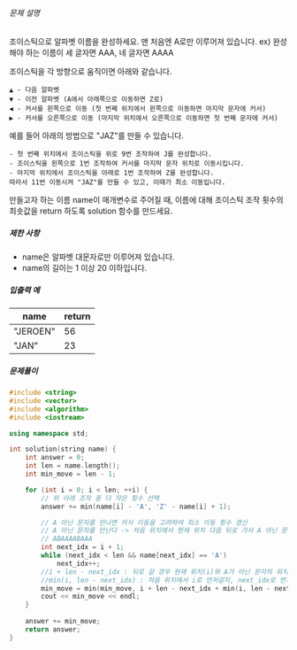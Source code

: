 ###### 문제 설명

조이스틱으로 알파벳 이름을 완성하세요. 맨 처음엔 A로만 이루어져 있습니다.
ex) 완성해야 하는 이름이 세 글자면 AAA, 네 글자면 AAAA

조이스틱을 각 방향으로 움직이면 아래와 같습니다.

```
▲ - 다음 알파벳
▼ - 이전 알파벳 (A에서 아래쪽으로 이동하면 Z로)
◀ - 커서를 왼쪽으로 이동 (첫 번째 위치에서 왼쪽으로 이동하면 마지막 문자에 커서)
▶ - 커서를 오른쪽으로 이동 (마지막 위치에서 오른쪽으로 이동하면 첫 번째 문자에 커서)
```

예를 들어 아래의 방법으로 "JAZ"를 만들 수 있습니다.

```
- 첫 번째 위치에서 조이스틱을 위로 9번 조작하여 J를 완성합니다.
- 조이스틱을 왼쪽으로 1번 조작하여 커서를 마지막 문자 위치로 이동시킵니다.
- 마지막 위치에서 조이스틱을 아래로 1번 조작하여 Z를 완성합니다.
따라서 11번 이동시켜 "JAZ"를 만들 수 있고, 이때가 최소 이동입니다.
```

만들고자 하는 이름 name이 매개변수로 주어질 때, 이름에 대해 조이스틱 조작 횟수의 최솟값을 return 하도록 solution 함수를 만드세요.

##### 제한 사항

- name은 알파벳 대문자로만 이루어져 있습니다.
- name의 길이는 1 이상 20 이하입니다.

##### 입출력 예

| name     | return |
| -------- | ------ |
| "JEROEN" | 56     |
| "JAN"    | 23     |


##### 문제풀이
```c++
#include <string>
#include <vector>
#include <algorithm>
#include <iostream>

using namespace std;

int solution(string name) {
    int answer = 0;
    int len = name.length();
    int min_move = len - 1;

    for (int i = 0; i < len; ++i) {
        // 위 아래 조작 중 더 작은 횟수 선택
        answer += min(name[i] - 'A', 'Z' - name[i] + 1);

        // A 아닌 문자를 만나면 커서 이동을 고려하여 최소 이동 횟수 갱신
        // A 아닌 문자를 만난다 -> 처음 위치에서 현재 위치 다음 뒤로 가서 A 아닌 문자 위치 = A 아닌 모든 문자를 방문한다. 
        // ABAAAABAAA
        int next_idx = i + 1;
        while (next_idx < len && name[next_idx] == 'A')
            next_idx++;
        //i + len - next_idx : 뒤로 갈 경우 현재 위치(i)와 A가 아닌 문자의 위치(next_idx) 사이의 거리
        //min(i, len - next_idx) : 처음 위치에서 i로 먼저갈지, next_idx로 먼저 갈지 최단거리 확인
        min_move = min(min_move, i + len - next_idx + min(i, len - next_idx));
        cout << min_move << endl;
    }
    
    answer += min_move;
    return answer;
}
```
